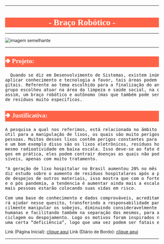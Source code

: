 <meta charset="UTF-8">
<hr>
<h1 style="font-family:verdana; text-align:center; background-color:tomato; color:white">- Braço Robótico -</h1>
<hr>


![imagem semelhante](https://images.tcdn.com.br/img/img_prod/751846/kit_braco_robotico_em_acrilico_2641_1_20201202141158.jpg)


<hr>
<h2 style="font-family:verdana; background-color:tomato; color:white"">&#129154 Projeto:</h2>

<pre>  Quando se diz em Desenvolvimento de Sistemas, existem inúmeras áreas a qual podemos
aplicar conhecimento e tecnologia a favor, tais áreas podem ser tanto físicas como di-
gitais. Referente ao tema escolhido para a finalização do ano letivo e o TCC, nosso
grupo escolheu atuar na área da limpeza e saúde social, na coleta de lixo. Realizando
assim, um braço robótico e autônomo (mas que também pode ser controlado) para a coleta
de resíduos muito específicos.
</pre>

<h2 style="font-family:verdana; background-color:tomato; color:white"">&#129154 Justificativa:</h2>

<pre>
A pesquisa a qual nos referimos, está relacionada no âmbito da saúde e pode ser muito
útil para a manipulação de lixos, os quais são muito perigosos para serem retirados por
pessoas. Muitos desses lixos contêm perigos constantes para os que fazem esse trabalho,
e um bom exemplo disso são os lixos eletrônicos, resíduos hospitalares, e até
mesmo radioatividade em baixa escala. Isso deve-se ao fato de que colocando seus empre-
gos em prática, eles podem contrair doenças as quais não podem ser curadas ou, se pos-
síveis, apenas com muito tratamento.

"A geração de lixo hospitalar no Brasil aumentou 20% no mês de junho em comparação a igual período do ano passado." 
diz estudo sobre o aumento de resíduos hospitalares após a pandemia, alem de cerca de 70% 
de despejos de outros materiais, isso mostra que com o forte crescimento desenfreado da globalização
e o pós pandemia, a tendencia é aumentar ainda mais a escala desses despejos, contudo, com esse aumento 
mais pessoas estarão colocando suas vidas em risco.

Com uma base de conhecimento e dados comprováveis, acreditamos que nossa pesquisa pode-
rá ajudar nesse quesito, transferindo a responsabilidade para uma máquina que pode fa-
cilmente manipular os sobejos, diminuindo consideravelmente o risco na perda de vidas
humanas e facilitando também na separação dos mesmos, para aumentar a facilidade de re-
ciclagem ou despojamento. Logo os motivos foram inspirados na melhora do trabalho e em
uma certa “deficiência”, logo que uma vez podem ser fatais esse tipo de contato.
</pre>

Link (Página Inicial): [clique aqui]()
Link (Diário de Bordo): [clique aqui](https://github.com/AlunoMackson/TCCManipulador-de-Residuos-Nocivos/blob/main/diario/menu_diario.md)

<hr>
